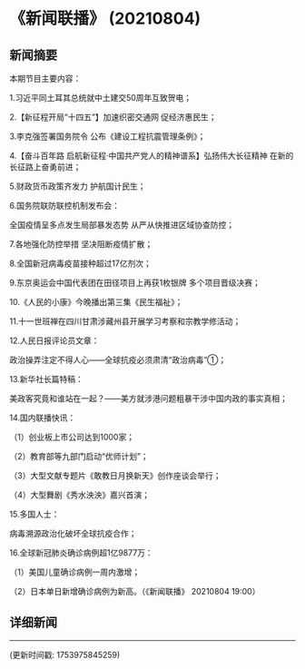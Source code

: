 # 《新闻联播》 (20210804)

## 新闻摘要

本期节目主要内容：


1.习近平同土耳其总统就中土建交50周年互致贺电；


2.【新征程开局“十四五”】加速织密交通网 促经济惠民生；


3.李克强签署国务院令 公布《建设工程抗震管理条例》；


4.【奋斗百年路 启航新征程·中国共产党人的精神谱系】弘扬伟大长征精神 在新的长征路上奋勇前进；


5.财政货币政策齐发力 护航国计民生；


6.国务院联防联控机制发布会：

全国疫情呈多点发生局部暴发态势 从严从快推进区域协查防控；


7.各地强化防控举措 坚决阻断疫情扩散；


8.全国新冠病毒疫苗接种超过17亿剂次；


9.东京奥运会中国代表团在田径项目上再获1枚银牌 多个项目晋级决赛；


10.《人民的小康》今晚播出第三集《民生福祉》；


11.十一世班禅在四川甘肃涉藏州县开展学习考察和宗教学修活动；


12.人民日报评论员文章：

政治操弄注定不得人心——全球抗疫必须肃清“政治病毒”①；


13.新华社长篇特稿：

美政客究竟和谁站在一起？——美方就涉港问题粗暴干涉中国内政的事实真相；


14.国内联播快讯：


（1）创业板上市公司达到1000家；


（2）教育部等九部门启动“优师计划”；


（3）大型文献专题片《敢教日月换新天》创作座谈会举行；


（4）大型舞剧《秀水泱泱》嘉兴首演；


15.多国人士：

病毒溯源政治化破坏全球抗疫合作；


16.全球新冠肺炎确诊病例超1亿9877万：


（1）美国儿童确诊病例一周内激增；


（2）日本单日新增确诊病例为新高。（《新闻联播》 20210804 19:00）

## 详细新闻

---

(更新时间戳: 1753975845259)

